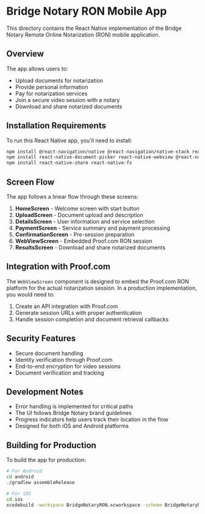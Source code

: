 # Bridge Notary RON Mobile App

This directory contains the React Native implementation of the Bridge Notary Remote Online Notarization (RON) mobile application.

## Overview

The app allows users to:
- Upload documents for notarization
- Provide personal information
- Pay for notarization services
- Join a secure video session with a notary
- Download and share notarized documents

## Installation Requirements

To run this React Native app, you'll need to install:

```bash
npm install @react-navigation/native @react-navigation/native-stack react-native-screens react-native-safe-area-context
npm install react-native-document-picker react-native-webview @react-native-picker/picker
npm install react-native-share react-native-fs
```

## Screen Flow

The app follows a linear flow through these screens:

1. **HomeScreen** - Welcome screen with start button
2. **UploadScreen** - Document upload and description
3. **DetailsScreen** - User information and service selection
4. **PaymentScreen** - Service summary and payment processing
5. **ConfirmationScreen** - Pre-session preparation
6. **WebViewScreen** - Embedded Proof.com RON session
7. **ResultsScreen** - Download and share notarized documents

## Integration with Proof.com

The `WebViewScreen` component is designed to embed the Proof.com RON platform for the actual notarization session. In a production implementation, you would need to:

1. Create an API integration with Proof.com
2. Generate session URLs with proper authentication
3. Handle session completion and document retrieval callbacks

## Security Features

- Secure document handling
- Identity verification through Proof.com
- End-to-end encryption for video sessions
- Document verification and tracking

## Development Notes

- Error handling is implemented for critical paths
- The UI follows Bridge Notary brand guidelines
- Progress indicators help users track their location in the flow
- Designed for both iOS and Android platforms

## Building for Production

To build the app for production:

```bash
# For Android
cd android
./gradlew assembleRelease

# For iOS
cd ios
xcodebuild -workspace BridgeNotaryRON.xcworkspace -scheme BridgeNotaryRON -configuration Release
```
